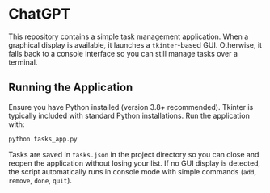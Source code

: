 # ChatGPT

This repository contains a simple task management application. When a graphical
display is available, it launches a `tkinter`-based GUI. Otherwise, it falls
back to a console interface so you can still manage tasks over a terminal.

## Running the Application

Ensure you have Python installed (version 3.8+ recommended). Tkinter is typically
included with standard Python installations. Run the application with:

```bash
python tasks_app.py
```

Tasks are saved in `tasks.json` in the project directory so you can close and reopen the application without losing your list. If no GUI display is detected, the
script automatically runs in console mode with simple commands (`add`,
`remove`, `done`, `quit`).
